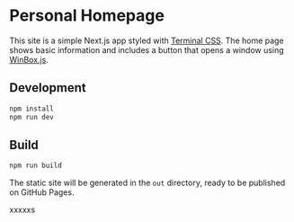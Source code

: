 # Personal Homepage

This site is a simple Next.js app styled with [Terminal CSS](https://terminalcss.xyz). The home page shows basic information and includes a button that opens a window using [WinBox.js](https://nextapps-de.github.io/winbox/).

## Development

```bash
npm install
npm run dev
```

## Build

```bash
npm run build
```

The static site will be generated in the `out` directory, ready to be published on GitHub Pages.


xxxxxs